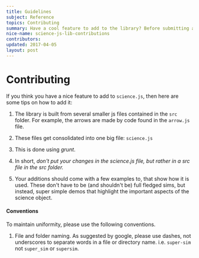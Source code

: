 ```yaml
---
title: Guidelines
subject: Reference
topics: Contributing
summary: Have a cool feature to add to the library? Before submitting a pull request, read through here first.
nice-name: science-js-lib-contributions
contributors:
updated: 2017-04-05
layout: post
---
```


# Contributing

If you think you have a nice feature to add to `science.js`, then here are some tips on how to add it:

1. The library is built from several smaller js files contained in the `src` folder. For example, the arrows are made by code found in the `arrow.js` file.

2. These files get consolidated into one big file: `science.js`

3. This is done using *grunt*.

4. In short, _don't put your changes in the science.js file, but rather in a src file in the src folder._

5. Your additions should come with a few examples to, that show how it is used. These don't have to be (and shouldn't be) full fledged sims, but instead, super simple demos that highlight the important aspects of the science object.


#### Conventions

To maintain uniformity, please use the following conventions.

1. File and folder naming. As suggested by google, please use dashes, not underscores to separate words in a file or directory name. i.e. `super-sim` not `super_sim` or `supersim`.